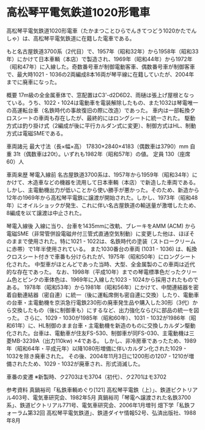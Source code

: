 # 高松琴平電気鉄道1020形電車

高松琴平電気鉄道1020形電車（たかまつことひらでんきてつどう1020かたでんしゃ）は、高松琴平電気鉄道に在籍した電車である。

もと名古屋鉄道3700系（2代目）で、1957年（昭和32年）から1958年（昭和33年）にかけて日本車輌（本店）で製造され、1969年（昭和44年）から1972年（昭和47年）に入線した。奇数番号車が制御電動客車、偶数番号車が制御客車で、最大時1021 - 1036の2両編成8本16両が琴平線に在籍していたが、2004年までに廃車になった。

概要
17m級の全金属車体で、窓配置はC3'-d2D6D2、雨樋は張上げ屋根となっている。うち、1022・1024は電動車を電装解除したもの、また1032は琴電唯一の高運転台車（名鉄時代の事故復旧の際に改造）であった。
車内は一部転換クロスシートの車両も存在したが、最終的にはロングシートに統一された。
駆動方式は釣り掛け式（2編成が後に平行カルダン式に変更）、制御方式はHL、制動方式は電磁SMEである。

車両諸元
最大寸法（長×幅×高） 17830×2840×4183（偶数車は3790）mm
自重 31t（偶数車は20t）。いずれも1982年（昭和57年）の値。
定員 130（座席60）人

車両来歴
琴電入線前
名古屋鉄道3700系は、1957年から1959年（昭和34年）にかけて、木造車などの機器を流用して日本車輌（本店）で新造した車両である。しかし、主電動機出力が低いことから使い勝手が悪かった。そのため、新造から12年の1969年から高松琴平電鉄に譲渡が開始された。しかし、1973年（昭和48年）にオイルショックが発生、これに伴い名古屋鉄道の輸送量が激増したため、8編成を以て譲渡は中止された。

琴電入線後
入線に当り、台車を1435mmに改軌、ブレーキをAMM (ACM) から電磁SME（非常管併設電磁弁付三管式直通空気制動）に変更した他は、ほぼそのままで使用された。特に1021 - 1022は、名鉄時代の塗装（ストロークリームに赤帯）で1年半使用されている。
また1030番台の車両 (1031 - 1036) は、転換クロスシート付きで車番も分けられたが、1975年（昭和50年）にロングシート化された。
中型車がほとんどであった当時、大型、全金属製のこの車両は近代的な存在であった。
なお、1998年（平成10年）までの琴電標準色だったクリーム色とピンクの車体色は、1969年に入線した1023 - 1024から採用されたものである。
1978年（昭和53年）から1981年（昭和56年）にかけて、中間連結器を密着自動連結器（密自連）に統一（後に運転席側も密自連に交換）したり、電動車の台車・主電動機を京浜急行電鉄230形の廃車発生品や購入した30形（3代）から交換したもの（後に制御車も）にするなど、出力強化ならびに部品の統一を図った。
さらに、1029 - 1030が1985年（昭和60年）、1031 - 1032が1986年（昭和61年）に、HL制御のまま台車・主電動機を新造のものに交換しカルダン駆動化された。台車は、電動車が住友FS-530、制御車が同FS-030、主電動機は三菱MB-3239A（出力110kw) ×4である。
しかし、非冷房車であったため、1989年（昭和64年・平成元年）以降1080形増備に伴いカルダン化された1029 - 1032を除き廃車された。
その後、2004年11月3日に1200形の1207 - 1210が増備されたため、1029 - 1032が廃車され、形式消滅した。

車番の変遷
※新製時、ク2703はモ3704（初代）、ク2701はモ3702

参考資料
真鍋裕司「私鉄車輌めぐり[121] 高松琴平電鉄（上）」、鉄道ピクトリアル403号、電気車研究会、1982年5月
真鍋裕司「琴電へ譲渡された名鉄3700系」、鉄道ピクトリアル771号、電気車研究会、2006年1月増刊
畑下学「私鉄フォーラム第32回 高松琴平電気鉄道」、鉄道ダイヤ情報52号、弘済出版社、1988年8月